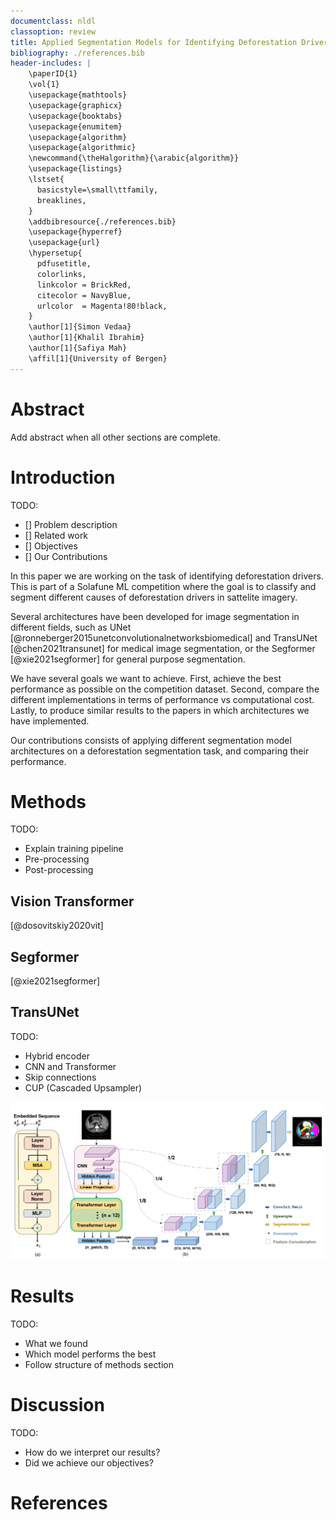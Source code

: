 ```yaml
---
documentclass: nldl
classoption: review
title: Applied Segmentation Models for Identifying Deforestation Drivers
bibliography: ./references.bib
header-includes: |
    \paperID{1}
    \vol{1}
    \usepackage{mathtools}
    \usepackage{graphicx}
    \usepackage{booktabs}
    \usepackage{enumitem}
    \usepackage{algorithm}
    \usepackage{algorithmic}
    \newcommand{\theHalgorithm}{\arabic{algorithm}}
    \usepackage{listings}
    \lstset{
      basicstyle=\small\ttfamily,
      breaklines,
    }
    \addbibresource{./references.bib}
    \usepackage{hyperref}
    \usepackage{url}
    \hypersetup{
      pdfusetitle,
      colorlinks,
      linkcolor = BrickRed,
      citecolor = NavyBlue,
      urlcolor  = Magenta!80!black,
    }
    \author[1]{Simon Vedaa}
    \author[1]{Khalil Ibrahim}
    \author[1]{Safiya Mah}
    \affil[1]{University of Bergen}
---
```


# Abstract

Add abstract when all other sections are complete.

# Introduction

TODO:

- [] Problem description
- [] Related work
- [] Objectives
- [] Our Contributions

In this paper we are working on the task of identifying deforestation drivers.
This is part of a Solafune ML competition where the goal is to classify and 
segment different causes of deforestation drivers in sattelite imagery.

Several architectures have been developed for image segmentation in different fields,
such as UNet [@ronneberger2015unetconvolutionalnetworksbiomedical] and TransUNet [@chen2021transunet]
for medical image segmentation, or the Segformer [@xie2021segformer] for general purpose 
segmentation.

We have several goals we want to achieve. First, achieve the best performance 
as possible on the competition dataset. Second, compare the different implementations
in terms of performance vs computational cost. Lastly, to produce similar results to 
the papers in which architectures we have implemented.

Our contributions consists of applying different segmentation model architectures 
on a deforestation segmentation task, and comparing their performance.



# Methods

TODO:

- Explain training pipeline
- Pre-processing
- Post-processing

## Vision Transformer

[@dosovitskiy2020vit]

## Segformer

[@xie2021segformer]

## TransUNet

TODO:

- Hybrid encoder
- CNN and Transformer
- Skip connections
- CUP (Cascaded Upsampler)

![TransUNet architecture [@chen2021transunet]](../trans_unet/img/transunet.png)


# Results

TODO:

- What we found
- Which model performs the best
- Follow structure of methods section

# Discussion

TODO:

- How do we interpret our results?
- Did we achieve our objectives?

# References
